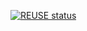[![REUSE status](https://api.reuse.software/badge/github.com/PrivateCorner/esp32-hdmi-switch-controller)](https://api.reuse.software/info/github.com/PrivateCorner/esp32-hdmi-switch-controller)
